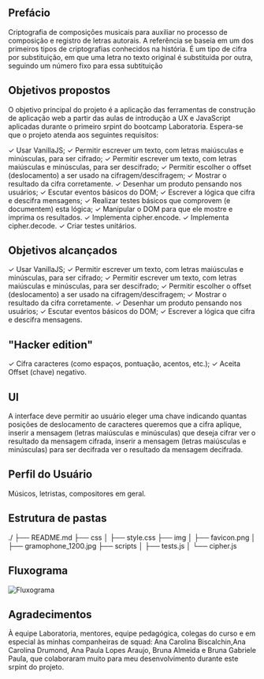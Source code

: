 ## Prefácio
Criptografia de composições musicais para auxiliar no processo de composição e registro de letras autorais.
A referência se  baseia em um dos primeiros tipos de criptografias conhecidos na história. É um tipo de cifra por substituição, em que uma letra no texto original é substituída por outra, seguindo um número fixo para essa subtituição


## Objetivos propostos
O objetivo principal do projeto é a aplicação das ferramentas de construção de aplicação web a partir das aulas de introdução a UX e JavaScript aplicadas durante o primeiro srpint do bootcamp Laboratoria. Espera-se que o projeto atenda aos seguintes requisitos:

✓ Usar VanillaJS;
✓ Permitir escrever um texto, com letras maiúsculas e minúsculas, para ser     cifrado;
✓ Permitir escrever um texto, com letras maiúsculas e minúsculas, para ser descifrado;
✓ Permitir escolher o offset (deslocamento) a ser usado na cifragem/descifragem;
✓ Mostrar o resultado da cifra corretamente.
✓ Desenhar um produto pensando nos usuários;
✓ Escutar eventos básicos do DOM;
✓ Escrever a lógica que cifra e descifra mensagens;
✓ Realizar testes básicos que comprovem (e documentem) esta lógica;
✓ Manipular o DOM para que ele mostre e imprima os resultados.
✓ Implementa cipher.encode.
✓ Implementa cipher.decode.
✓ Criar testes unitários.

## Objetivos alcançados
✓ Usar VanillaJS;
✓ Permitir escrever um texto, com letras maiúsculas e minúsculas, para ser     cifrado;
✓ Permitir escrever um texto, com letras maiúsculas e minúsculas, para ser descifrado;
✓ Permitir escolher o offset (deslocamento) a ser usado na cifragem/descifragem;
✓ Mostrar o resultado da cifra corretamente.
✓ Desenhar um produto pensando nos usuários;
✓ Escutar eventos básicos do DOM;
✓ Escrever a lógica que cifra e descifra mensagens.

## "Hacker edition"
✓ Cifra caracteres (como espaços, pontuação, acentos, etc.);
✓ Aceita Offset (chave) negativo.

## UI
A interface deve permitir ao usuário eleger uma chave indicando quantas posições de deslocamento de caracteres queremos que a cifra aplique, inserir a mensagem (letras maiúsculas e minúsculas) que deseja cifrar ver o resultado da mensagem cifrada, inserir a mensagem (letras maiúsculas e minúsculas) para ser decifrada ver o resultado da mensagem decifrada.

## Perfil do Usuário
Músicos, letristas, compositores em geral.


## Estrutura de pastas

./
├── README.md
├── css
│   ├── style.css
├── img
│   ├── favicon.png
│   ├── gramophone_1200.jpg
├── scripts
│   ├── tests.js
│   └── cipher.js


## Fluxograma
![Fluxograma](images\flowchart.png)


## Agradecimentos
À equipe Laboratoria, mentores, equipe pedagógica, colegas do curso e em especial às minhas companheiras de squad: Ana Carolina Biscalchin,Ana Carolina Drumond, Ana Paula Lopes Araujo, Bruna Almeida e Bruna Gabriele Paula, que colaboraram muito para meu desenvolvimento durante este srpint do projeto.


